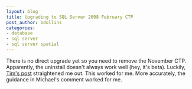 ```yaml
---
layout: blog
title: Upgrading to SQL Server 2008 February CTP
post_author: bdollins
categories:
- database
- sql server
- sql server spatial
---
```


There is no direct upgrade yet so you need to remove the November CTP. Apparently, the uninstall doesn't always work well (hey, it's beta). Luckily, <a href="http://dotnettim.spaces.live.com/blog/cns!4B800EB59FAEDC2A!152.entry">Tim's post</a> straightened me out. This worked for me. More accurately, the guidance in Michael's comment worked for me.